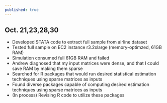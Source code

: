 ```yaml
---
published: true
---
```


## Oct. 21,23,28,30
- Developed STATA code to extract full sample from airline dataset
- Tested full sample on EC2 instance r3.2xlarge (memory-optimzed, 61GB RAM)
- Simulation consumed full 61GB RAM and failed
- Andrew diagnosed that my input matrices were dense, and that I could save RAM by making them sparse
- Searched for R packages that would run desired statistical estimation techniques using sparse matrices as inputs
- Found diverse packages capable of computing desired estimation techniques using sparse matrices as inputs 
- (In process) Revising R code to utilize these packages